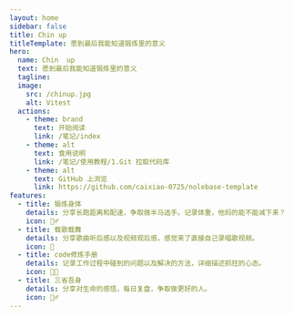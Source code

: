 ```yaml
---
layout: home
sidebar: false
title: Chin up
titleTemplate: 愿到最后我能知道锻炼里的意义
hero:
  name: Chin  up
  text: 愿到最后我能知道锻炼里的意义
  tagline: 
  image:
    src: /chinup.jpg
    alt: Vitest
  actions:
    - theme: brand
      text: 开始阅读
      link: /笔记/index
    - theme: alt
      text: 食用说明
      link: /笔记/使用教程/1.Git 拉取代码库  
    - theme: alt
      text: GitHub 上浏览
      link: https://github.com/caixiao-0725/nolebase-template
features:
  - title: 锻炼身体
    details: 分享长跑距离和配速，争取做半马选手。记录体重，他妈的能不能减下来？
    icon: 🏃‍♂️
  - title: 载歌载舞
    details: 分享歌曲听后感以及视频观后感，感觉来了直接自己录唱歌视频。
    icon: 🎵
  - title: code修炼手册
    details: 记录工作过程中碰到的问题以及解决的方法，详细描述抓狂的心态。
    icon: 👨‍💻
  - title: 三省吾身
    details: 分享对生命的感悟，每日复盘，争取做更好的人。
    icon: 🧘‍♂️
---
```


<HomePage />
